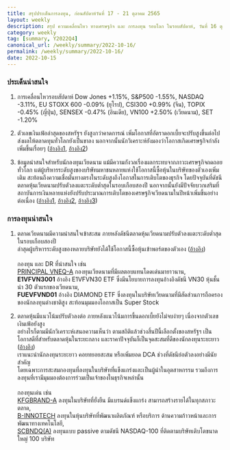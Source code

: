 ```yaml
---
title: สรุปประเด็นการลงทุน, ก่อนสัปดาห์วันที่ 17 - 21 ตุลาคม 2565
layout: weekly
description: สรุป ความเคลื่อนไหว ทางเศรษฐกิจ และ การลงทุน รอบโลก ในรอบสัปดาห์, วันที่ 16 ตุลาคม 2565
category: weekly
tag: [summary, Y2022Q4]
canonical_url: /weekly/summary/2022-10-16/
permalink: /weekly/summary/2022-10-16/
date: 2022-10-15
---
```


### ประเด็นน่าสนใจ

1. การเคลื่อนไหวรอบสัปดาห์ Dow Jones +1.15%, S&P500 -1.55%, NASDAQ -3.11%, EU STOXX 600 -0.09% (ยุโรป), CSI300 +0.99% (จีน), TOPIX -0.45% (ญี่ปุ่น), SENSEX -0.47% (อินเดีย), VN100 +2.50% (เวียดนาม), SET -1.20%

2. ตัวเลขเงินเฟ้อล่าสุดของสหรัฐฯ ยังสูงกว่าคาดการณ์ เพิ่มโอกาสที่อัตราดอกเบี้ยจะปรับสูงขึ้นต่อไป ส่งผลให้ตลาดทุนทั่วโลกยังเป็นขาลง นอกจากนั้นนักวิเคราะห์ยังมองว่าโอกาสเกิดเศรษฐกิจกำลังเพิ่มขึ้นเรื่อยๆ
([อ้างอิง1](https://www.cnbc.com/2022/10/13/consumer-price-index-september-2022-.html), 
[อ้างอิง2](https://www.cnbc.com/2022/10/13/stock-market-futures-open-to-close-news.html)) 

3. ข้อมูลน่าสนใจสำหรับนักลงทุนเวียดนาม แม้มีความกังวลเรื่องผลกระทบจากภาวะเศรษฐกิจถดถอยทั่วโลก แต่ผู้บริหารระดับสูงของบริษัทมหาชนหลายแห่งใช้โอกาสนี้ซื้อหุ้นในบริษัทของตัวเองเพิ่มเติม สะท้อนถึงความเชื่อมั่นทางตรงในระดับสูงถึงโอกาสในการเติบโตของธุรกิจ โดยปัจจุบันที่ดัชนีตลาดหุ้นเวียดนามปรับตัวลงแตะระดับต่ำสุดในรอบเกือบสองปี นอกจากนั้นยังมีปัจจัยบวกเสริมที่สถาบันการเงินหลายแห่งยังปรับประมาณการเติบโตของเศรษฐกิจเวียดนามในปีหน้าเพิ่มขึ้นอย่างต่อเนื่อง
([อ้างอิง1](https://e.vnexpress.net/news/economy/executives-buy-more-company-shares-amid-market-plunge-4523455.html), 
[อ้างอิง2](https://e.vnexpress.net/news/business/vietnam-economy-seen-growing-8-in-2022-beating-official-target-4522336.html), 
[อ้างอิง3](https://e.vnexpress.net/news/economy/standard-chartered-raises-vietnams-growth-forecast-to-7-5-4522674.html)) 



### การลงทุนน่าสนใจ

1. ตลาดเวียดนามมีความน่าสนใจเข้าสะสม ภายหลังดัชนีตลาดหุ้นเวียดนามปรับตัวลงแตะระดับต่ำสุดในรอบเกือบสองปี  
ล่าสุดผู้บริหารระดับสูงของหลายบริษัทยังได้ใช้โอกาสนี้ซื้อหุ้นเข้าพอร์ตของตัวเอง
([อ้างอิง](https://e.vnexpress.net/news/economy/executives-buy-more-company-shares-amid-market-plunge-4523455.html))<br><br>
กองทุน และ DR ที่น่าสนใจ เช่น  
[PRINCIPAL VNEQ-A](https://www.finnomena.com/fund/PRINCIPAL%20VNEQ-A) กองทุนเวียดนามที่มีผลตอบแทนโดดเด่นมายาวนาน,  
**E1VFVN3001** อ้างอิง E1VFVN30 ETF ซึ่งมีนโยบายการลงทุนอ้างอิงดัชนี VN30 หุ้นชั้นนำ 30 ตัวแรกของเวียดนาม,  
**FUEVFVND01** อ้างอิง DIAMOND ETF ซึ่งลงทุนในบริษัทเวียดนามที่มีสัดส่วนการถือครองของนักลงทุนต่างชาติสูง สะท้อนมุมมองโอกาสเป็น Super Stock 

2. ตลาดหุ้นมีแนวโน้มปรับตัวลงต่อ ภายหลังแนวโน้มการขึ้นดอกเบี้ยยังไม่จบง่ายๆ เนื่องจากตัวเลขเงินเฟ้อยังสูง  
อย่างไรก็ตามมีนักวิเคราะห์เสนอความเห็นว่า ตามสถิติแล้วช่วงสิ้นปีนี้เลือกตั้งของสหรัฐฯ เป็นโอกาสดีที่สำหรับตลาดหุ้นในระยะกลาง และราคาปัจจุบันก็เป็นจุดสะสมที่ดีของนักลงทุนระยะยาว ([อ้างอิง](https://www.cnbc.com/2022/10/14/now-is-a-sweet-spot-for-stocks-says-market-historian.html))  
เราแนะนำนักลงทุนระยะยาว คอยทยอยสะสม หรือเพิ่มยอด DCA ช่วงที่ดัชนีย่อตัวลงอย่างมีนัยสำคัญ  
โดยเฉพาะการสะสมกองทุนที่ลงทุนในบริษัทที่แข็งแกร่งและเป็นผู้นำในอุตสาหกรรม รวมถึงการลงทุนที่เรามีมุมมองต้องการร่วมเป็นเจ้าของในธุรกิจเหล่านั้น <br><br>
กองทุนเด่น เช่น  
[KFGBRAND-A](https://www.finnomena.com/fund/KFGBRAND-A) ลงทุนในบริษัทที่ยั่งยืน มีแบรนด์แข็งแกร่ง สามารถสร้างรายได้ในทุกสภาวะตลาด,  
[B-INNOTECH](https://www.finnomena.com/fund/B-INNOTECH) ลงทุนในหุ้นบริษัทที่พัฒนาผลิตภัณฑ์ หรือบริการ ด้านความก้าวหน้าและการพัฒนาทางเทคโนโลยี,  
[SCBNDQ(A)](https://www.finnomena.com/fund/SCBNDQ(A)) ลงทุนแบบ passive ตามดัชนี NASDAQ-100 ที่ติดตามบริษัทเติบโตขนาดใหญ่ 100 บริษัท
